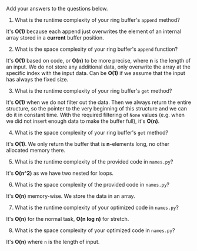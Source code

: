 Add your answers to the questions below.

1. What is the runtime complexity of your ring buffer's `append` method?

It's **O(1)** because each append just overwrites the element of an internal
array stored in a **current** buffer position.

2. What is the space complexity of your ring buffer's `append` function?

It's **O(1)** based on code, or **O(n)** to be more precise, where **n** is the
length of an input. We do not store any additional data, only overwrite the
array at the specific index with the input data. Can be **O(1)** if we assume
that the input has always the fixed size.

3. What is the runtime complexity of your ring buffer's `get` method?

It's **O(1)** when we do not filter out the data. Then we always return the
entire structure, so the pointer to the very beginning of this structure and we
can do it in constant time. With the required filtering of `None` values (e.g.
when we did not insert enough data to make the buffer full), it's **O(n)**.

4. What is the space complexity of your ring buffer's `get` method?

It's **O(1)**. We only return the buffer that is **n**-elements long, no other
allocated memory there.

5. What is the runtime complexity of the provided code in `names.py`?

It's **O(n^2)** as we have two nested for loops.

6. What is the space complexity of the provided code in `names.py`?

It's **O(n)** memory-wise. We store the data in an array.

7. What is the runtime complexity of your optimized code in `names.py`?

It's **O(n)** for the normal task, **O(n log n)** for stretch.

8. What is the space complexity of your optimized code in `names.py`?

It's **O(n)** where `n` is the length of input.
